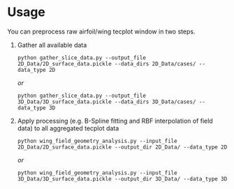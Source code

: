 # Usage

You can preprocess raw airfoil/wing tecplot window in two steps.

1. Gather all available data

    ``python gather_slice_data.py --output_file 2D_Data/2D_surface_data.pickle --data_dirs 2D_Data/cases/ --data_type 2D``

    *or*
  
    ``python gather_slice_data.py --output_file 3D_Data/3D_surface_data.pickle --data_dirs 3D_Data/cases/ --data_type 3D``

2. Apply processing (e.g. B-Spline fitting and RBF interpolation of field data) to all aggregated tecplot data

    ``python wing_field_geometry_analysis.py --input_file 2D_Data/2D_surface_data.pickle --output_dir 2D_Data/ --data_type 2D``
   
    *or*
  
    ``python wing_field_geometry_analysis.py --input_file 3D_Data/3D_surface_data.pickle --output_dir 3D_Data/ --data_type 3D``

